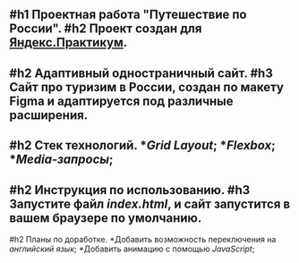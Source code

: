 #h1 Проектная работа "Путешествие по России".
#h2 Проект создан для [Яндекс.Практикум](https://practicum.yandex/).
------
#h2 Адаптивный одностраничный сайт.
#h3 Сайт про туризим в России, создан по макету Figma и адаптируется под различные расширения.
------
#h2 Стек технологий.
*_Grid Layout_;
*_Flexbox_;
*_Media-запросы_;
------
#h2 Инструкция по использованию.
#h3 Запустите файл _index.html_, и сайт запустится в вашем браузере по умолчанию.
------
#h2 Планы по доработке.
*Добавить возможность переключения на *английский язык*;
*Добавить анимацию с помощью *JavaScript*;

